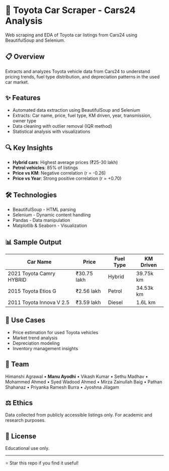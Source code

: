 # 🚗 Toyota Car Scraper - Cars24 Analysis

Web scraping and EDA of Toyota car listings from Cars24 using BeautifulSoup and Selenium.

## 📋 Overview

Extracts and analyzes Toyota vehicle data from Cars24 to understand pricing trends, fuel type distribution, and depreciation patterns in the used car market.

## ✨ Features

- Automated data extraction using BeautifulSoup and Selenium
- Extracts: Car name, price, fuel type, KM driven, year, transmission, owner type
- Data cleaning with outlier removal (IQR method)
- Statistical analysis with visualizations

## 🔍 Key Insights

- **Hybrid cars**: Highest average prices (₹25-30 lakh)
- **Petrol vehicles**: 85% of listings
- **Price vs KM**: Negative correlation (r = -0.26)
- **Price vs Year**: Strong positive correlation (r = +0.70)

## 🛠️ Technologies

- BeautifulSoup - HTML parsing
- Selenium - Dynamic content handling
- Pandas - Data manipulation
- Matplotlib & Seaborn - Visualization


## 📊 Sample Output

| Car Name | Price | Fuel Type | KM Driven |
|----------|-------|-----------|-----------|
| 2021 Toyota Camry HYBRID | ₹30.75 lakh | Hybrid | 39.75k km |
| 2015 Toyota Etios G | ₹2.56 lakh | Petrol | 34.53k km |
| 2011 Toyota Innova V 2.5 | ₹3.59 lakh | Diesel | 1.6L km |

## 🎯 Use Cases

- Price estimation for used Toyota vehicles
- Market trend analysis
- Depreciation modeling
- Inventory management insights

## 👥 Team

Himanshi Agrawal • **Manu Ayodhi** • Vikash Kumar • Sethu Madhav • Mohammed Ahmed • Syed Wadood Ahmed • Mirza Zainullah Baig • Pathan Shahanaz • Priyanka Ramesh Burra • Jyoshna Jilagam

## ⚖️ Ethics

Data collected from publicly accessible listings only. For academic and research purposes.

## 📄 License

Educational use only.

---

⭐ Star this repo if you find it useful!



